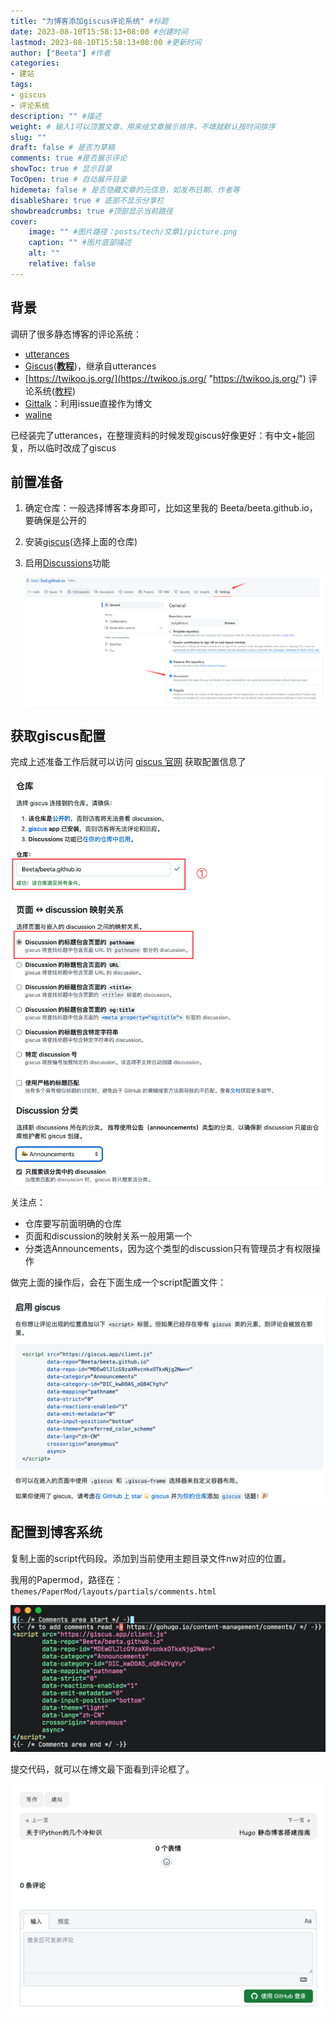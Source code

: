 ```yaml
---
title: "为博客添加giscus评论系统" #标题
date: 2023-08-10T15:58:13+08:00 #创建时间
lastmod: 2023-08-10T15:58:13+08:00 #更新时间
author: ["Beeta"] #作者
categories: 
- 建站
tags: 
- giscus
- 评论系统
description: "" #描述
weight: # 输入1可以顶置文章，用来给文章展示排序，不填就默认按时间排序
slug: ""
draft: false # 是否为草稿
comments: true #是否展示评论
showToc: true # 显示目录
TocOpen: true # 自动展开目录
hidemeta: false # 是否隐藏文章的元信息，如发布日期、作者等
disableShare: true # 底部不显示分享栏
showbreadcrumbs: true #顶部显示当前路径
cover:
    image: "" #图片路径：posts/tech/文章1/picture.png
    caption: "" #图片底部描述
    alt: ""
    relative: false
---
```

## 背景

调研了很多静态博客的评论系统：

-   [utterances](https://www.yuanmoc.cn/posts/使用hugo搭建博客/ "utterances")
-   [Giscus](https://giscus.app/zh-CN "Giscus")([**教程**](https://www.lixueduan.com/posts/blog/02-add-giscus-comment/ "教程"))，继承自utterances
-   [https://twikoo.js.org/](https://twikoo.js.org/ "https://twikoo.js.org/") 评论系统([教程](https://www.sulvblog.cn/posts/blog/hugo_twikoo/ "教程"))
-   [Gittalk](https://github.com/gitalk/gitalk/blob/master/readme-cn.md "Gittalk")：利用issue直接作为博文
-   [waline](https://waline.js.org/guide/get-started/ "waline")

已经装完了utterances，在整理资料的时候发现giscus好像更好：有中文+能回复，所以临时改成了giscus

## 前置准备

1.  确定仓库：一般选择博客本身即可，比如这里我的 Beeta/beeta.github.io，要确保是公开的
2.  安装[giscus](https://github.com/apps/giscus "giscus")(选择上面的仓库)
3.  启用[Discussions](https://docs.github.com/en/github/administering-a-repository/managing-repository-settings/enabling-or-disabling-github-discussions-for-a-repository "Discussions")功能

    ![](image/image_nr3OTX5r5m.png)

## 获取giscus配置

完成上述准备工作后就可以访问 [giscus 官网](https://giscus.app/zh-CN "giscus 官网") 获取配置信息了

![](image/image_CcJD7alsIn.png)

关注点：

-   仓库要写前面明确的仓库
-   页面和discussion的映射关系一般用第一个
-   分类选Announcements，因为这个类型的discussion只有管理员才有权限操作

做完上面的操作后，会在下面生成一个script配置文件：

![](image/image_ti-uA8i99x.png)

## 配置到博客系统

复制上面的script代码段。添加到当前使用主题目录文件nw对应的位置。

我用的Papermod，路径在：`themes/PaperMod/layouts/partials/comments.html`

![](image/image_Pi0uNHlS8P.png)

提交代码，就可以在博文最下面看到评论框了。

![](image/image_xTGfUEi5Jk.png)

